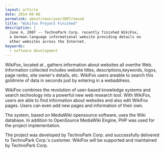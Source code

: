```yaml
---
layout: article
date: 2014-08-08
permalink: about/news/year2007/news6
title: "Wikifox Project Finished"
description: |
  June 4, 2007 -- TechnoPark Corp. recently finished WikiFox,
  a German-language informational website providing details on
  other websites across the Internet.
keywords:
  - software development
---
```


WikiFox, located at , gathers information about websites all overthe Web. Information collected 
includes website titles, descriptions,keywords, logos, page ranks, site owner's details, etc. 
WikiFox users areable to search this goldmine of data in seconds just by entering in a webaddress.

WikiFox combines the revolution of user-based knowledge systems and search technology into a 
powerful new web research tool. With WikiFox, users are able to find information about websites and 
also edit WikiFox pages. Users can even add new pages and information of their own.

The system, based on MediaWiki opensource software, uses the Wiki database. In addition to 
OpenSource MediaWiki Engine, PHP was used for the project implementation.

The project was developed by TechnoPark Corp. and successfully delivered to TechnoPark Corp.'s 
customer. WikiFox will be supported and maintained by TechnoPark Corp.
